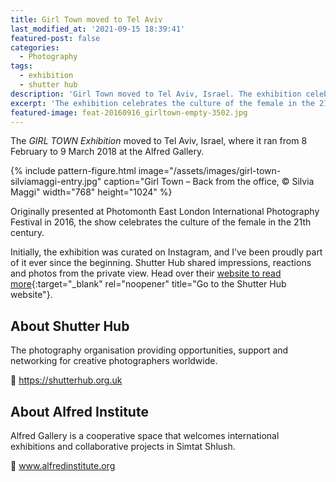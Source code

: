 ```yaml
---
title: Girl Town moved to Tel Aviv
last_modified_at: '2021-09-15 18:39:41'
featured-post: false
categories:
  - Photography
tags:
  - exhibition
  - shutter hub
description: 'Girl Town moved to Tel Aviv, Israel. The exhibition celebrates the culture of the female in the 21th century. By Shutter Hub, hosted at Albert Gallery.'
excerpt: 'The exhibition celebrates the culture of the female in the 21th century. By Shutter Hub, hosted at Albert Gallery.'
featured-image: feat-20160916_girltown-empty-3502.jpg
---
```

<p class="lead">The <em>GIRL TOWN Exhibition</em> moved to Tel Aviv, Israel, where it ran from 8 February to 9 March 2018 at the Alfred Gallery.</p>

{% include pattern-figure.html image="/assets/images/girl-town-silviamaggi-entry.jpg" caption="Girl Town – Back from the office, &copy; Silvia Maggi" width="768" height="1024" %}

Originally presented at Photomonth East London International Photography Festival in 2016, the show celebrates the culture of the female in the 21th century.

Initially, the exhibition was curated on Instagram, and I’ve been proudly part of it ever since the beginning. Shutter Hub shared impressions, reactions and photos from the private view. Head over their [website to read more](https://shutterhub.org.uk/blog/girl-town-tel-aviv-shutter-hub-exhibition-launch-event-and-pictures){:target="_blank" rel="noopener" title="Go to the Shutter Hub website"}.

## About Shutter Hub

The photography organisation providing opportunities, support and networking for creative photographers worldwide.  

<p class="detached">🔗 <a href="https://shutterhub.org.uk" target="_blank" rel="noopener" title="Go to the Shutter Hub website">https://shutterhub.org.uk</a></p>

## About Alfred Institute

Alfred Gallery is a cooperative space that welcomes international exhibitions and collaborative projects in Simtat Shlush.

<p class="detached">🔗 <a href="http://www.alfredinstitute.org/eng/alfred-institute-welcome" target="_blank" rel="noopener" title="Go to the Alfred Institute website">www.alfredinstitute.org</a></p>
